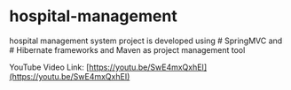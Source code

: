 # hospital-management
hospital management system project is developed using # SpringMVC and # Hibernate frameworks and Maven as project management tool

YouTube Video Link: [https://youtu.be/SwE4mxQxhEI](https://youtu.be/SwE4mxQxhEI)
